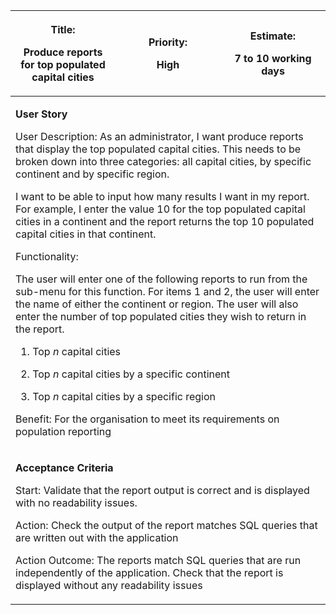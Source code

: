 <table>
<colgroup>
<col style="width: 33%" />
<col style="width: 33%" />
<col style="width: 33%" />
</colgroup>
<thead>
<tr class="header">
<th><p><strong>Title:</strong></p>
<p>Produce reports for top populated capital cities</p></th>
<th><p><strong>Priority:</strong></p>
<p>High</p></th>
<th><p><strong>Estimate:</strong></p>
<p>7 to 10 working days</p></th>
</tr>
</thead>
<tbody>
<tr class="odd">
<td colspan="3"><p><strong>User Story</strong></p>
<p>User Description: As an administrator, I want produce reports that
display the top populated capital cities. This needs to be broken down
into three categories: all capital cities, by specific continent and by
specific region.</p>
<p>I want to be able to input how many results I want in my report. For
example, I enter the value 10 for the top populated capital cities in a
continent and the report returns the top 10 populated capital cities in
that continent.</p>
<p>Functionality:</p>
<p>The user will enter one of the following reports to run from the
sub-menu for this function. For items 1 and 2, the user will enter the
name of either the continent or region. The user will also enter the
number of top populated cities they wish to return in the report.</p>
<ol type="1">
<li><p>Top <em>n</em> capital cities</p></li>
<li><p>Top <em>n</em> capital cities by a specific continent</p></li>
<li><p>Top <em>n</em> capital cities by a specific region</p></li>
</ol>
<p>Benefit: For the organisation to meet its requirements on population
reporting</p></td>
</tr>
<tr class="even">
<td colspan="3"><p><strong>Acceptance Criteria</strong></p>
<p>Start: Validate that the report output is correct and is displayed
with no readability issues.</p>
<p>Action: Check the output of the report matches SQL queries that are
written out with the application</p>
<p>Action Outcome: The reports match SQL queries that are run
independently of the application. Check that the report is displayed
without any readability issues</p></td>
</tr>
</tbody>
</table>
